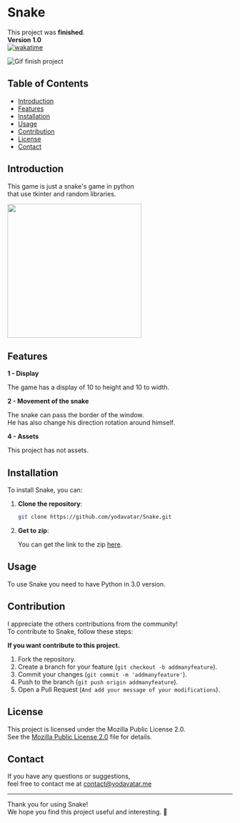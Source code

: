 # Snake
This project was **finished**.<br>
__**Version 1.0**__<br>
[![wakatime](https://wakatime.com/badge/user/17a8cdf0-54fb-45e9-92bc-ada49bd926d7/project/596ff793-c25e-486d-a08b-4df3a5b1605f.svg)](https://wakatime.com/badge/user/17a8cdf0-54fb-45e9-92bc-ada49bd926d7/project/596ff793-c25e-486d-a08b-4df3a5b1605f)

![Gif finish project](https://media.tenor.com/w7D79HmiUKwAAAAM/rolando-check.gif)

## Table of Contents

- [Introduction](#introduction)
- [Features](#features)
- [Installation](#installation)
- [Usage](#usage)
- [Contribution](#contribution)
- [License](#license)
- [Contact](#contact)

## Introduction

This game is just a snake's game in python<br>
that use tkinter and random libraries.<br>

<img src="https://github.com/user-attachments/assets/632a6b31-f649-4713-b22c-e07194e6a8dd" width="300" height="300"/>

## Features

__**1 - Display**__

The game has a display of 10 to height and 10 to width.

__**2 - Movement of the snake**__

The snake can pass the border of the window.<br>
He has also change his direction rotation around himself.<br>

__**4 - Assets**__

This project has not assets.

## Installation

To install Snake, you can:

1. **Clone the repository**:

   ```bash
   git clone https://github.com/yodavatar/Snake.git
   ```
   
2. **Get to zip**:

   
   You can get the link to the zip [here](https://github.com/Yodavatar/Snake/archive/refs/heads/main.zip).
   <br>

## Usage


To use Snake you need to have Python in 3.0 version.<br>


## Contribution

I appreciate the others contributions from the community!<br>
To contribute to Snake, follow these steps:<br>


__**If you want contribute to this project.**__


1. Fork the repository.
2. Create a branch for your feature (`git checkout -b addmanyfeature`).
3. Commit your changes (`git commit -m 'addmanyfeature'`).
4. Push to the branch (`git push origin addmanyfeature`).
5. Open a Pull Request (`And add your message of your modifications`).


## License


This project is licensed under the Mozilla Public License 2.0.<br>
See the [Mozilla Public License 2.0](LICENSE) file for details.<br>


## Contact

If you have any questions or suggestions, <br>
feel free to contact me at contact@yodavatar.me <br>


---


Thank you for using Snake!<br>
We hope you find this project useful and interesting. 🚀<br>
